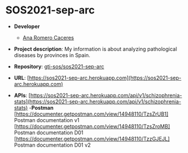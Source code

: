 # SOS2021-sep-arc

- **Developer**
  - [Ana Romero Caceres](https://github.com/anaromero99)
  
- **Project description**: My information is about analyzing pathological diseases by provinces in Spain.
- **Repository**: [gti-sos/sos2021-sep-arc](https://github.com/gti-sos/sos2021-sep-arc)
- **URL**: [https://sos2021-sep-arc.herokuapp.com](https://sos2021-sep-arc.herokuapp.com)
-  **APIs**: [https://sos2021-sep-arc.herokuapp.com/api/v1/schizophrenia-stats](https://sos2021-sep-arc.herokuapp.com/api/v1/schizophrenia-stats)
-**Postman** 
   [https://documenter.getpostman.com/view/14948110/TzsZrUB1] Postman documentation v1
   [https://documenter.getpostman.com/view/14948110/TzsZroMB] Postman documentation D01
   [https://documenter.getpostman.com/view/14948110/TzzGJEJL] Postman documentation D01 v2
                       